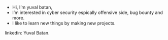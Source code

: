 - Hi, I’m yuval batan,
- I’m interested in cyber security espically offensive side, bug bounty and more.
- I like to learn new things by making new projects.

linkedin: Yuval Batan.
